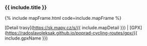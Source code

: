 
### {{ include.title }}

{% include mapFrame.html code=include.mapFrame %}

[Detail trasy](https://sk.mapy.cz/s/{{ include.mapDetail }}) | [GPX](https://radoslavoleksak.github.io/poprad-cycling-routes/gpx/{{ include.gpxName }})
